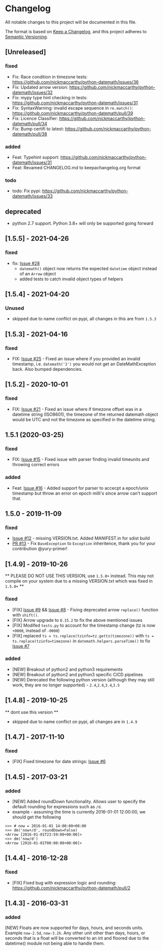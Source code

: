 # Changelog

All notable changes to this project will be documented in this file.

The format is based on [Keep a Changelog](https://keepachangelog.com/en/1.0.0/),
and this project adheres to [Semantic Versioning](https://semver.org/spec/v2.0.0.html).

## [Unreleased] 
### fixed
- Fix: Race condition in timezone tests: https://github.com/nickmaccarthy/python-datemath/issues/36
- Fix: Updated arrow version: https://github.com/nickmaccarthy/python-datemath/issues/32
- Fix: mypy type hint checking in tests: https://github.com/nickmaccarthy/python-datemath/issues/31 
- Fix: SyntaxWarning: invalid escape sequence in `re.match()`: https://github.com/nickmaccarthy/python-datemath/pull/39
- Fix: Licence Classifier: https://github.com/nickmaccarthy/python-datemath/pull/34
- Fix: Bump certifi to latest: https://github.com/nickmaccarthy/python-datemath/pull/38
### added 
- Feat: Typehint support: https://github.com/nickmaccarthy/python-datemath/issues/31
- Feat: Revamed CHANGELOG.md to keepachangelog.org format

### todo
- todo: Fix pypi: https://github.com/nickmaccarthy/python-datemath/issues/33

## deprecated
- python 2.7 support. Python 3.8+ will only be supported going forward

## [1.5.5] - 2021-04-26
### fixed 
- fix: [Issue #28](https://github.com/nickmaccarthy/python-datemath/issues/28)
    * `datemath()` object now returns the expected `datetime` object instead of an `Arrow` object
    * added tests to catch invalid object types of helpers

## [1.5.4] - 2021-04-20
### Unused 
- skipped due to name conflict on pypi, all changes in this are from `1.5.3`

## [1.5.3] - 2021-04-16
### fixed
- FIX: [Issue #25](https://github.com/nickmaccarthy/python-datemath/issues/25) - Fixed an issue where if you provided an invalid timestamp, i.e. `datemath('2')` you would not get an DateMathException back.  Also bumped dependencies.

## [1.5.2] - 2020-10-01
### fixed
- FIX: [Issue #21](https://github.com/nickmaccarthy/python-datemath/issues/21) - Fixed an issue where if timezone offset was in a datetime string (ISO8601), the timezone of the returned datemath object would be UTC and not the timezone as specified in the datetime string.

## 1.5.1 (2020-03-25)

### fixed
- FIX: [Issue #15](https://github.com/nickmaccarthy/python-datemath/issues/15) - Fixed issue with parser finding invalid timeunits and throwing correct errors
### added
- Feat: [Issue #16](https://github.com/nickmaccarthy/python-datemath/issues/16) - Added support for parser to accecpt a epoch/unix timestamp but throw an error on epoch milli's since arrow can't support that.  

## 1.5.0 - 2019-11-09

### fixed
- [Issue #12](https://github.com/nickmaccarthy/python-datemath/issues/12) - missing VERSION.txt.  Added MANIFEST.in for sdist build
- [PR #13](https://github.com/nickmaccarthy/python-datemath/pull/13) - Fix `BaseException` to `Exception` inheritence, thank you for your contribution @yury-primer!

## [1.4.9] - 2019-10-26

** PLEASE DO NOT USE THIS VERSION, use `1.5.0+` instead.  This may not compile on your system due to a missing VERSION.txt which was fixed in `1.5.0+` **

### fixed 
- [FIX] [Issue #9](https://github.com/nickmaccarthy/python-datemath/issues/9) && [Issue #8](https://github.com/nickmaccarthy/python-datemath/issues/8) - Fixing deprecated arrow `replace()` function with `shift()`.
- [FIX] Arrow upgrade to `0.15.2` to fix the above mentioned issues
- [FIX] Modifed `tests.py` to account for the timestamp change (tz is now `+0000`, instead of `-0000`)
- [FIX] replaced `ts = ts.replace(tzinfo=tz.gettz(timezone))` with `ts = ts.replace(tzinfo=timezone)` in `datemath.helpers.parseTime()` to fix [Issue #7](https://github.com/nickmaccarthy/python-datemath/issues/7)
### added

- [NEW] Breakout of python2 and python3 requirements
- [NEW] Breakout of python2 and python3 specific CICD pipelines
- [NEW] Derecated the following python version (although they may still work, they are no longer supported) - `2.4`,`2.6`,`3.4`,`3.5`


## [1.4.8] - 2019-10-25
** dont use this version **
* skipped due to name conflict on pypi, all changes are in `1.4.9`

## [1.4.7] - 2017-11-10
### fixed 
- [FIX] Fixed timezone for date strings: [Issue #6](https://github.com/nickmaccarthy/python-datemath/issues/6)

## [1.4.5] - 2017-03-21
### added
- [NEW] Added roundDown functionality.  Allows user to specify the default rounding for expressions such as `/d`.
- example - assuming the time is currently 2016-01-01 12:00:00, we should get the following
```
>>> # now = 2016-01-01 14:00:00+00:00
>>> dm('now+/d', roundDown=False)
<Arrow [2016-01-01T23:59:00+00:00]>
>>> dm('now/d')
<Arrow [2016-01-01T00:00:00+00:00]>
```   

## [1.4.4] - 2016-12-28
### fixed
- [FIX] Fixed bug with expression logic and rounding:  https://github.com/nickmaccarthy/python-datemath/pull/2

## [1.4.3] - 2016-03-31
### added 
[NEW] Floats are now supported for days, hours, and seconds units.  Example ```now-2.5d```, ```now-3.2h```. Any other unit other than days, hours, or seconds that is a float will be converted to an int and floored due to the datetime() module not being able to handle them.